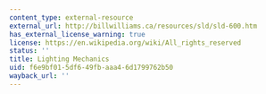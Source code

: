 ```yaml
---
content_type: external-resource
external_url: http://billwilliams.ca/resources/sld/sld-600.htm
has_external_license_warning: true
license: https://en.wikipedia.org/wiki/All_rights_reserved
status: ''
title: Lighting Mechanics
uid: f6e9bf01-5df6-49fb-aaa4-6d1799762b50
wayback_url: ''
---
```

